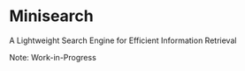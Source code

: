 # Minisearch
A Lightweight Search Engine for Efficient Information Retrieval

Note: Work-in-Progress
